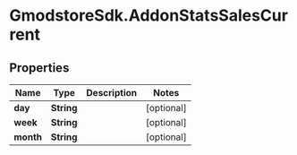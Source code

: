 # GmodstoreSdk.AddonStatsSalesCurrent

## Properties

Name | Type | Description | Notes
------------ | ------------- | ------------- | -------------
**day** | **String** |  | [optional] 
**week** | **String** |  | [optional] 
**month** | **String** |  | [optional] 


